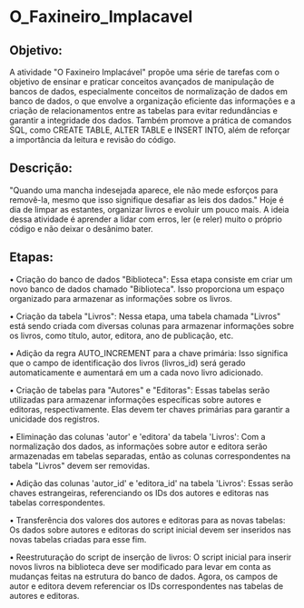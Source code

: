 # O_Faxineiro_Implacavel

<h2>Objetivo:</h2>
  <p>A atividade "O Faxineiro Implacável" propõe uma série de tarefas com o objetivo de ensinar e praticar conceitos avançados de manipulação de bancos de dados, especialmente  conceitos de normalização de dados em banco de dados, o que envolve a organização eficiente das informações e a criação de relacionamentos entre as tabelas para evitar redundâncias e garantir a integridade dos dados. Também promove a prática de comandos SQL, como CREATE TABLE, ALTER TABLE e INSERT INTO, além de reforçar a importância da leitura e revisão do código.<p>
<h2>Descrição:</h2>
"Quando uma mancha indesejada aparece, ele não mede esforços para removê-la, mesmo que isso signifique desafiar as leis dos dados."
Hoje é dia de limpar as estantes, organizar livros e evoluir um pouco mais. 
A ideia dessa atividade é aprender a lidar com erros, ler (e reler) muito o próprio código e não deixar o desânimo bater.

<h2>Etapas:</h2>
<p>•	Criação do banco de dados "Biblioteca": Essa etapa consiste em criar um novo banco de dados chamado "Biblioteca". Isso proporciona um espaço organizado para armazenar as informações sobre os livros.</p>
<p>•	Criação da tabela "Livros": Nessa etapa, uma tabela chamada "Livros" está sendo criada com diversas colunas para armazenar informações sobre os livros, como título, autor, editora, ano de publicação, etc.</p>
<p>•	Adição da regra AUTO_INCREMENT para a chave primária: Isso significa que o campo de identificação dos livros (livros_id) será gerado automaticamente e aumentará em um a cada novo livro adicionado.</p>
<p>•	Criação de tabelas para "Autores" e "Editoras": Essas tabelas serão utilizadas para armazenar informações específicas sobre autores e editoras, respectivamente. Elas devem ter chaves primárias para garantir a unicidade dos registros.</p>
<p>•	Eliminação das colunas 'autor' e 'editora' da tabela 'Livros': Com a normalização dos dados, as informações sobre autor e editora serão armazenadas em tabelas separadas, então as colunas correspondentes na tabela "Livros" devem ser removidas.</p>
<p>•	Adição das colunas 'autor_id' e 'editora_id' na tabela 'Livros': Essas serão chaves estrangeiras, referenciando os IDs dos autores e editoras nas tabelas correspondentes.</p>
<p>•	Transferência dos valores dos autores e editoras para as novas tabelas: Os dados sobre autores e editoras do script inicial devem ser inseridos nas novas tabelas criadas para esse fim.</p>
<p>•	Reestruturação do script de inserção de livros: O script inicial para inserir novos livros na biblioteca deve ser modificado para levar em conta as mudanças feitas na estrutura do banco de dados. Agora, os campos de autor e editora devem referenciar os IDs correspondentes nas tabelas de autores e editoras.</p>



















